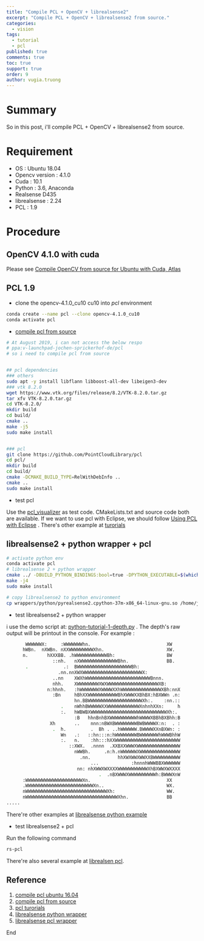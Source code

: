 ```yaml
---
title: "Compile PCL + OpenCV + librealsense2"
excerpt: "Compile PCL + OpenCV + librealsense2 from source."
categories:
  - vision
tags:
  - tutorial
  - pcl
published: true
comments: true
toc: true
support: true
order: 9
author: vugia.truong
---
```


# Summary

So in this post, i'll compile PCL + OpenCV + librealsense2 from source.

# Requirement

* OS : Ubuntu 18.04
* Opencv version : 4.1.0
* Cuda : 10.1
* Python : 3.6, Anaconda
* Realsense D435
* librealsense : 2.24
* PCL : 1.9

# Procedure

## OpenCV 4.1.0 with cuda

Please see [Compile OpenCV from source for Ubuntu with Cuda, Atlas](/vision/compile_opencv/)


## PCL 1.9

* clone the opencv-4.1.0_cu10 cu10 into *pcl* environment

```bash
conda create --name pcl --clone opencv-4.1.0_cu10
conda activate pcl
```

* [compile pcl from source](http://pointclouds.org/documentation/tutorials/compiling_pcl_posix.php)

```bash
# At August 2019, i can not access the below respo
# ppa:v-launchpad-jochen-sprickerhof-de/pcl
# so i need to compile pcl from source


## pcl dependencies
### others
sudo apt -y install libflann libboost-all-dev libeigen3-dev
### vtk 8.2.0
wget https://www.vtk.org/files/release/8.2/VTK-8.2.0.tar.gz
tar xfv VTK-8.2.0.tar.gz 
cd VTK-8.2.0/
mkdir build
cd build/
cmake ..
make -j5
sudo make install


### pcl
git clone https://github.com/PointCloudLibrary/pcl
cd pcl/
mkdir build
cd build/
cmake -DCMAKE_BUILD_TYPE=RelWithDebInfo ..
cmake ..
sudo make install

```

* test pcl 

Use the [pcl_visualizer](http://www.pointclouds.org/documentation/tutorials/pcl_visualizer.php) as test code. CMakeLists.txt and source code both are available. 
If we want to use pcl with Eclipse, we should follow [Using PCL with Eclipse](http://www.pointclouds.org/documentation/tutorials/using_pcl_with_eclipse.php#using-pcl-with-eclipse) . There's other example at [turorials](http://www.pointclouds.org/documentation/tutorials/)


##  librealsense2 + python wrapper + pcl 


```bash
# activate python env
conda activate pcl
# librealsense 2 + python wrapper
cmake ../ -DBUILD_PYTHON_BINDINGS:bool=true -DPYTHON_EXECUTABLE=$(which python) -DBUILD_PCL_EXAMPLES=true
make -j4
sudo make install

# copy librealsense2 to python environment
cp wrappers/python/pyrealsense2.cpython-37m-x86_64-linux-gnu.so /home/jil/opt/miniconda2/envs/pcl/lib/python3.7/site-packages/pyrealsense2.so 

```

* test librealsense2 + python wrapper 
  
  
i use the demo script at: [python-tutorial-1-depth.py](https://github.com/IntelRealSense/librealsense/blob/master/wrappers/python/examples/python-tutorial-1-depth.py) . The depth's raw output will be printout in the console. For example :

```bash
       WWWWWWX:     :WWWWWWWhn.                            XW   
      hWBn.  nXWBn. nXXWWWWWWWWWXhn.                       XW.  
      n.       hXXXBB. .hWWWWWWWWWWWWBh:                   BW   
                 ::nh.   nXWWWWWWWWWWWWWWBhn.              BB.  
       .             .:  BWWWWWWWWWWWWWWWWWWWWBh:               
                   .nn.nnXWXWWWWWWWWWWWWWWWWWWWWWWX:            
                 ..nn    XWXhWWWWWWWWWWWWWWWWWWWWWWWWBnnn.      
                 nhh.    XWWWWWWWWXWXWWWWWWWWWWWWWWWWWWWXB:     
               n:hhnh.   :hWWWWWWWXWWWWXXhWWWWWWWWWWWWWWWXBh:nnX
                 :Bn     hBhXXWWWWWWWWWWWBhXWWWXXBhBX:hBXWWn .n:
                         hn.BBWWWWWWWWWWWWWWWWWWWWXh:.    :nn.::
                    .    nWhhBWWWWWXXWWWWWWWWWWWWXnhnhXXn:     h
                    :.   hWBWBXWWWWWWWWWWWWWWWWWWWWWWWWWWWWXh:. 
                         :B   hhnBnhBXWWWWWWWWWWhWWWWXBBhBXBhh:B
                Xh       ..    nnn:nBWXBWWWWWWWWBWBWWWWX:n:  . :
                 .  h.         .  Bh . ..hWWWWWW.BWWWWXXnBXWn: :
                    Wn   .:   ::hn:::n:hWWWWWWWWBWWWWWWWhWWWBhhW
                    :.   n.    :hh:::hXXWWWWWWWWWWWWWWWWWWWWWWWW
                       ::XWX.  .nnnn  .XXBXXWWWXWWWWWWWWWWWWWWWW
                         nWWBh.     .n:h.nWWWWWWXWWWWWWWWWWWWWWW
                           .nn.          hhXWXWWXWWXXBWWWWWWWWWW
                               ...            :hnnnhWWWBBXWWWWWW
                          nn: nhXWWXWXXXXWWWWWWWWWWWXhBXWWXWXXXX
                                  .  .nBXWWWXWWWWWWWWWWh:BWWWXnW
      :WWWWWWWWWWWWWWWWWWWWWXn.                            XX   
      .WWWWWWWWWWWWWWWWWWWWWWWWWXn..                       WX.  
      nWWWWWWWWWWWWWWWWWWWWWWWWWWWWWWXh:                   WW.  
      nWWWWWWWWWWWWWWWWWWWWWWWWWWWWWWWWWWXhn.              BB   
.....

```

There're other examples at [librealsense python example](https://github.com/IntelRealSense/librealsense/tree/master/wrappers/python/examples)


* test librealsense2 + pcl

Run the following command

```bash
rs-pcl
```

There're also several example at [librealsen pcl](https://github.com/IntelRealSense/librealsense/tree/master/wrappers/pcl). 


## Reference

1. [compile pcl ubuntu 16.04](https://askubuntu.com/questions/916260/how-to-install-point-cloud-library-v1-8-pcl-1-8-0-on-ubuntu-16-04-2-lts-for)
2. [compile pcl from source](http://pointclouds.org/documentation/tutorials/compiling_pcl_posix.php)
3. [pcl turorials](http://www.pointclouds.org/documentation/tutorials/)
4. [librealsense python wrapper ](https://github.com/IntelRealSense/librealsense/tree/master/wrappers/python/examples)
5. [librealsense pcl wrapper ](https://github.com/IntelRealSense/librealsense/tree/master/wrappers/pcl)

End
